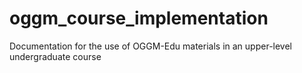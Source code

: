 # oggm_course_implementation
Documentation for the use of OGGM-Edu materials in an upper-level undergraduate course
